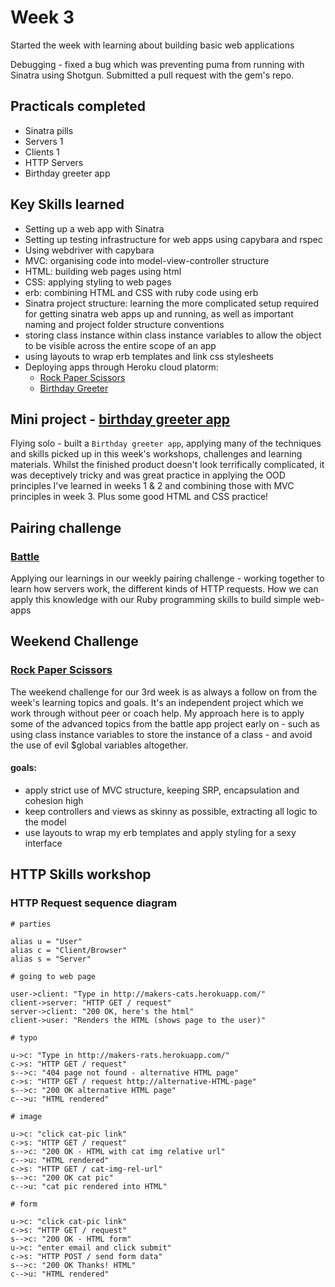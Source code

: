 # Week 3

Started the week with learning about building basic web applications

Debugging - fixed a bug which was preventing puma from running with Sinatra using Shotgun. Submitted a pull request with the gem's repo.

## Practicals completed
- Sinatra pills
- Servers 1
- Clients 1
- HTTP Servers
- Birthday greeter app

## Key Skills learned
- Setting up a web app with Sinatra
- Setting up testing infrastructure for web apps using capybara and rspec
- Using webdriver with capybara
- MVC: organising code into model-view-controller structure
- HTML: building web pages using html
- CSS: applying styling to web pages
- erb: combining HTML and CSS with ruby code using erb
- Sinatra project structure: learning the more complicated setup required for getting sinatra web apps up and running, as well as important naming and project folder structure conventions
- storing class instance within class instance variables to allow the object to be visible across the entire scope of an app
- using layouts to wrap erb templates and link css stylesheets
- Deploying apps through Heroku cloud platorm:
  - [Rock Paper Scissors](https://fast-fortress-79695.herokuapp.com/)
  - [Birthday Greeter](https://peaceful-headland-95572.herokuapp.com/)

## Mini project - [birthday greeter app](github.com/AJ8GH/birthday-app)

 Flying solo - built a `Birthday greeter app`, applying many of the techniques and skills picked up in this week's workshops, challenges and learning materials. Whilst the finished product doesn't look terrifically complicated, it was deceptively tricky and was great practice in applying the OOD principles I've learned in weeks 1 & 2 and combining those with MVC principles in week 3. Plus some good HTML and CSS practice!

## Pairing challenge

### [Battle](https://github.com/AJ8GH/battle)

Applying our learnings in our weekly pairing challenge - working together to learn how servers work, the different kinds of HTTP requests. How we can apply this knowledge with our Ruby programming skills to build simple web-apps

## Weekend Challenge

### [Rock Paper Scissors](https://github.com/AJ8GH/rps-challenge)

The weekend challenge for our 3rd week is as always a follow on from the week's learning topics and goals. It's an independent project which we work through without peer or coach help. My approach here is to apply some of the advanced topics from the battle app project early on - such as using class instance variables to store the instance of a class - and avoid the use of evil $global variables altogether.

#### goals:
- apply strict use of MVC structure, keeping SRP, encapsulation and cohesion high
- keep controllers and views as skinny as possible, extracting all logic to the model
- use layouts to wrap my erb templates and apply styling for a sexy interface

## HTTP Skills workshop

### HTTP Request sequence diagram

```flow
# parties

alias u = "User"
alias c = "Client/Browser"
alias s = "Server"

# going to web page

user->client: "Type in http://makers-cats.herokuapp.com/"
client->server: "HTTP GET / request"
server->client: "200 OK, here's the html"
client->user: "Renders the HTML (shows page to the user)"

# typo

u->c: "Type in http://makers-rats.herokuapp.com/"
c->s: "HTTP GET / request"
s-->c: "404 page not found - alternative HTML page"
c->s: "HTTP GET / request http://alternative-HTML-page"
s-->c: "200 OK alternative HTML page"
c-->u: "HTML rendered"

# image

u->c: "click cat-pic link"
c->s: "HTTP GET / request"
s-->c: "200 OK - HTML with cat img relative url"
c-->u: "HTML rendered"
c->s: "HTTP GET / cat-img-rel-url"
s-->c: "200 OK cat pic"
c-->u: "cat pic rendered into HTML"

# form

u->c: "click cat-pic link"
c->s: "HTTP GET / request"
s-->c: "200 OK - HTML form"
u->c: "enter email and click submit"
c->s: "HTTP POST / send form data"
s-->c: "200 OK Thanks! HTML"
c-->u: "HTML rendered"
```

